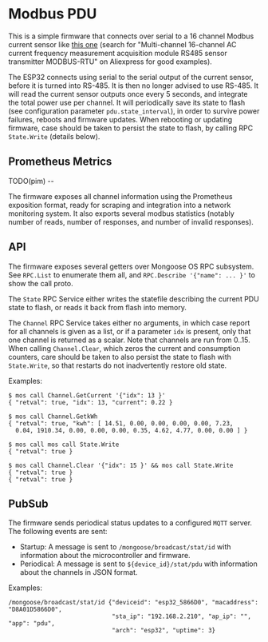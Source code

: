 # Modbus PDU

This is a simple firmware that connects over serial to a 16 channel Modbus current
sensor like [this one](https://www.aliexpress.com/item/4000131557448.html) (search
for "Multi-channel 16-channel AC current frequency measurement acquisition module
RS485 sensor transmitter MODBUS-RTU" on Aliexpress for good examples). 

The ESP32 connects using serial to the serial output of the current sensor, before
it is turned into RS-485. It is then no longer advised to use RS-485. It will read
the current sensor outputs once every 5 seconds, and integrate the total power use
per channel. It will periodically save its state to flash (see configuration
parameter `pdu.state_interval`), in order to survive power failures, reboots and
firmware updates. When rebooting or updating firmware, case should be taken to
persist the state to flash, by calling RPC `State.Write` (details below).

## Prometheus Metrics

TODO(pim) --

The firmware exposes all channel information using the Prometheus exposition
format, ready for scraping and integration into a network monitoring system.
It also exports several modbus statistics (notably number of reads, number of
responses, and number of invalid responses).

## API

The firmware exposes several getters over Mongoose OS RPC subsystem. See
`RPC.List` to enumerate them all, and `RPC.Describe '{"name": ... }'` to show
the call proto.

The `State` RPC Service either writes the statefile describing the current
PDU state to flash, or reads it back from flash into memory.

The `Channel` RPC Service takes either no arguments, in which case report for
all channels is given as a list, or if a parameter `idx` is present, only
that one channel is returned as a scalar. Note that channels are run from 0..15.
When calling `Channel.Clear`, which zeros the current and consumption counters,
care should be taken to also persist the state to flash with `State.Write`, so
that restarts do not inadvertently restore old state.

Examples:

```
$ mos call Channel.GetCurrent '{"idx": 13 }'
{ "retval": true, "idx": 13, "current": 0.22 }

$ mos call Channel.GetkWh
{ "retval": true, "kwh": [ 14.51, 0.00, 0.00, 0.00, 0.00, 7.23,
  0.04, 1910.34, 0.00, 0.00, 0.00, 0.35, 4.62, 4.77, 0.00, 0.00 ] }

$ mos call mos call State.Write
{ "retval": true }

$ mos call Channel.Clear '{"idx": 15 }' && mos call State.Write
{ "retval": true }
{ "retval": true }
```

## PubSub

The firmware sends periodical status updates to a configured `MQTT` server. The
following events are sent:

*    Startup: A message is sent to `/mongoose/broadcast/stat/id` with
     information about the microcontroller and firmware.
*    Periodical: A message is sent to `${device_id}/stat/pdu` with
     information about the channels in JSON format.

Examples:
```
/mongoose/broadcast/stat/id {"deviceid": "esp32_5866D0", "macaddress": "D8A01D5866D0",
                             "sta_ip": "192.168.2.210", "ap_ip": "", "app": "pdu",
                             "arch": "esp32", "uptime": 3}
```
